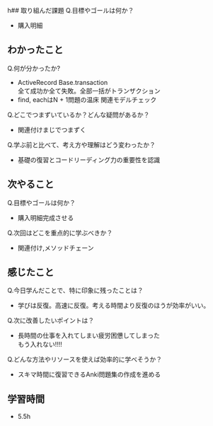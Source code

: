 h## 取り組んだ課題
Q.目標やゴールは何か？  
+ 購入明細


## わかったこと
Q.何が分かったか?  
+ ActiveRecord Base.transaction  
全て成功か全て失敗。全部一括がトランザクション
+ find, eachはN + 1問題の温床 関連モデルチェック



Q.どこでつまずいているか？どんな疑問があるか？
+ 関連付けまじでつまずく


Q.学ぶ前と比べて、考え方や理解はどう変わったか？
+ 基礎の復習とコードリーディング力の重要性を認識


## 次やること
Q.目標やゴールは何か？ 
+ 購入明細完成させる


Q.次回はどこを重点的に学ぶべきか？  
+ 関連付け,メソッドチェーン


## 感じたこと
Q.今日学んだことで、特に印象に残ったことは？  
+ 学びは反復。高速に反復。考える時間より反復のほうが効率がいい。


Q.次に改善したいポイントは？  
+ 長時間の仕事を入れてしまい疲労困憊してしまった  
もう入れない!!!!


Q.どんな方法やリソースを使えば効率的に学べそうか？
+ スキマ時間に復習できるAnki問題集の作成を進める


## 学習時間
+ 5.5h


